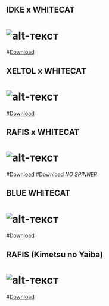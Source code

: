 ## IDKE x WHITECAT
# ![alt-текст](https://media.discordapp.net/attachments/635125808305799188/721828723766198332/screenshot034.jpg?width=1204&height=677)
#[Download](https://drive.google.com/file/d/1yCinSs09KdHLHrEdSLPcpVlUu6iWfszn/view?usp=sharing "Download")
## XELTOL x WHITECAT
# ![alt-текст](https://media.discordapp.net/attachments/635125808305799188/721797082431750214/screenshot026.jpg?width=1204&height=677)
#[Download](https://www.google.com "Download")
## RAFIS x WHITECAT
# ![alt-текст](https://media.discordapp.net/attachments/635125808305799188/721828115013173278/screenshot033.jpg?width=1204&height=677)
#[Download](https://drive.google.com/file/d/1qEj31iYOIf8GDWNEkKU8WOEmb5qMpoFl/view?usp=sharing "Download")
#[Download *NO SPINNER*](https://drive.google.com/file/d/1mY10Gy8dXd0VdSBOyfOhz8qkaqrkxxFx/view?usp=sharing "Download")
## BLUE WHITECAT
# ![alt-текст](https://media.discordapp.net/attachments/635125808305799188/721819239241089034/screenshot032.jpg?width=1204&height=677)
#[Download](https://drive.google.com/file/d/1gUmnOP7V4ZbxCM_II8oDAN3JIhBof9vq/view?usp=sharing "Download")
## RAFIS (Kimetsu no Yaiba)
# ![alt-текст](https://sun1-16.userapi.com/JWafLyLRxaSnHsLi1kIJAjZFYVOHWGJL43Brgw/mFfB-n1f6qY.jpg)
#[Download](https://drive.google.com/file/d/15XLmgbgcTjIgjav37kuBZvtqpURgK53D/view?usp=sharing "Download")


